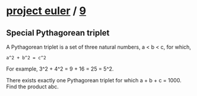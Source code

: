 # [project euler](https://projecteuler.net/) / [9](https://projecteuler.net/problem=9)
## Special Pythagorean triplet
A Pythagorean triplet is a set of three natural numbers, a < b < c, for which,
```
a^2 + b^2 = c^2
```
For example, 3^2 + 4^2 = 9 + 16 = 25 = 5^2.

There exists exactly one Pythagorean triplet for which a + b + c = 1000.
Find the product abc.